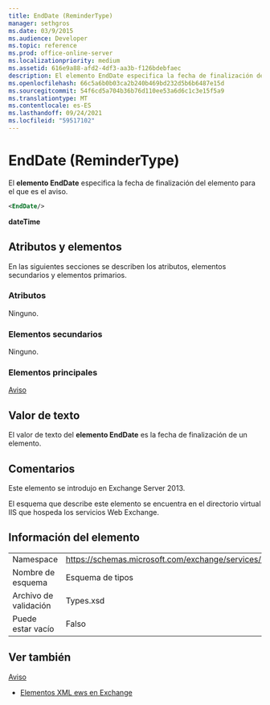 ```yaml
---
title: EndDate (ReminderType)
manager: sethgros
ms.date: 03/9/2015
ms.audience: Developer
ms.topic: reference
ms.prod: office-online-server
ms.localizationpriority: medium
ms.assetid: 616e9a88-afd2-4df3-aa3b-f126bdebfaec
description: El elemento EndDate especifica la fecha de finalización del elemento para el que es el aviso.
ms.openlocfilehash: 66c5a6b0b03ca2b240b469bd232d5b6b6487e15d
ms.sourcegitcommit: 54f6cd5a704b36b76d110ee53a6d6c1c3e15f5a9
ms.translationtype: MT
ms.contentlocale: es-ES
ms.lasthandoff: 09/24/2021
ms.locfileid: "59517102"
---
```

# <a name="enddate-remindertype"></a>EndDate (ReminderType)

El **elemento EndDate** especifica la fecha de finalización del elemento para el que es el aviso. 
  
```XML
<EndDate/>
```

 **dateTime**
## <a name="attributes-and-elements"></a>Atributos y elementos

En las siguientes secciones se describen los atributos, elementos secundarios y elementos primarios.
  
### <a name="attributes"></a>Atributos

Ninguno.
  
### <a name="child-elements"></a>Elementos secundarios

Ninguno.
  
### <a name="parent-elements"></a>Elementos principales

[Aviso](reminder.md)
  
## <a name="text-value"></a>Valor de texto

El valor de texto del **elemento EndDate** es la fecha de finalización de un elemento. 
  
## <a name="remarks"></a>Comentarios

Este elemento se introdujo en Exchange Server 2013.
  
El esquema que describe este elemento se encuentra en el directorio virtual IIS que hospeda los servicios Web Exchange.
  
## <a name="element-information"></a>Información del elemento

|||
|:-----|:-----|
|Namespace  <br/> |https://schemas.microsoft.com/exchange/services/2006/types  <br/> |
|Nombre de esquema  <br/> |Esquema de tipos  <br/> |
|Archivo de validación  <br/> |Types.xsd  <br/> |
|Puede estar vacío  <br/> |Falso  <br/> |
   
## <a name="see-also"></a>Ver también



[Aviso](reminder.md)


- [Elementos XML ews en Exchange](ews-xml-elements-in-exchange.md)

